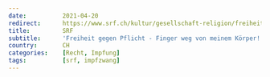 ```yaml
---
date:          2021-04-20
redirect:      https://www.srf.ch/kultur/gesellschaft-religion/freiheit-gegen-pflicht-finger-weg-von-meinem-koerper-gilt-das-auch-fuer-den-staat
title:         SRF
subtitle:      'Freiheit gegen Pflicht - Finger weg von meinem Körper! Gilt das auch für den Staat?'
country:       CH
categories:    [Recht, Impfung]
tags:          [srf, impfzwang]
---
```


